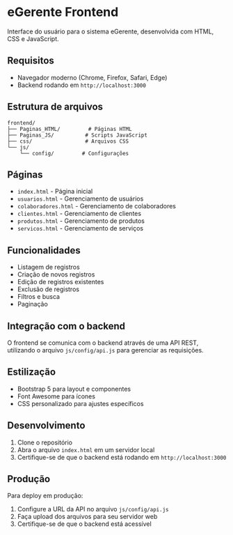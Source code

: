 # eGerente Frontend

Interface do usuário para o sistema eGerente, desenvolvida com HTML, CSS e JavaScript.

## Requisitos

- Navegador moderno (Chrome, Firefox, Safari, Edge)
- Backend rodando em `http://localhost:3000`

## Estrutura de arquivos

```
frontend/
├── Paginas_HTML/         # Páginas HTML
├── Paginas_JS/          # Scripts JavaScript
├── css/                 # Arquivos CSS
└── js/
    └── config/         # Configurações
```

## Páginas

- `index.html` - Página inicial
- `usuarios.html` - Gerenciamento de usuários
- `colaboradores.html` - Gerenciamento de colaboradores
- `clientes.html` - Gerenciamento de clientes
- `produtos.html` - Gerenciamento de produtos
- `servicos.html` - Gerenciamento de serviços

## Funcionalidades

- Listagem de registros
- Criação de novos registros
- Edição de registros existentes
- Exclusão de registros
- Filtros e busca
- Paginação

## Integração com o backend

O frontend se comunica com o backend através de uma API REST, utilizando o arquivo `js/config/api.js` para gerenciar as requisições.

## Estilização

- Bootstrap 5 para layout e componentes
- Font Awesome para ícones
- CSS personalizado para ajustes específicos

## Desenvolvimento

1. Clone o repositório
2. Abra o arquivo `index.html` em um servidor local
3. Certifique-se de que o backend está rodando em `http://localhost:3000`

## Produção

Para deploy em produção:

1. Configure a URL da API no arquivo `js/config/api.js`
2. Faça upload dos arquivos para seu servidor web
3. Certifique-se de que o backend está acessível 